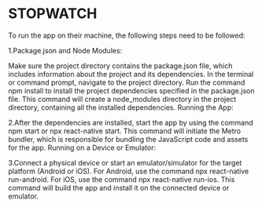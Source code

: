 # STOPWATCH
To run the app on their machine, the following steps need to be followed:

1.Package.json and Node Modules:

Make sure the project directory contains the package.json file, which includes information about the project and its dependencies.
In the terminal or command prompt, navigate to the project directory.
Run the command npm install to install the project dependencies specified in the package.json file.
This command will create a node_modules directory in the project directory, containing all the installed dependencies.
Running the App:

2.After the dependencies are installed, start the app by using the command npm start or npx react-native start.
This command will initiate the Metro bundler, which is responsible for bundling the JavaScript code and assets for the app.
Running on a Device or Emulator:

3.Connect a physical device or start an emulator/simulator for the target platform (Android or iOS).
For Android, use the command npx react-native run-android.
For iOS, use the command npx react-native run-ios.
This command will build the app and install it on the connected device or emulator.

